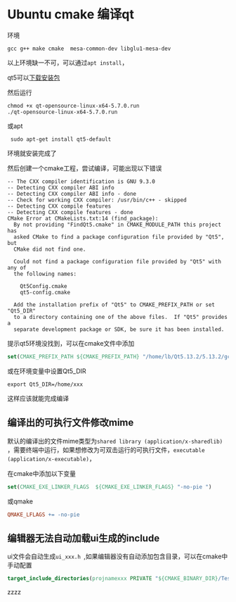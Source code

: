 # Ubuntu cmake 编译qt

环境

`gcc g++ make cmake  mesa-common-dev libglu1-mesa-dev`

以上环境缺一不可，可以通过`apt install`，

qt5可以[下载安装包](https://download.qt.io/archive/qt/)

然后运行

```shell
chmod +x qt-opensource-linux-x64-5.7.0.run 
./qt-opensource-linux-x64-5.7.0.run
```

或apt

```shell
 sudo apt-get install qt5-default
```

环境就安装完成了

然后创建一个cmake工程，尝试编译，可能出现以下错误

```shell
-- The CXX compiler identification is GNU 9.3.0
-- Detecting CXX compiler ABI info
-- Detecting CXX compiler ABI info - done
-- Check for working CXX compiler: /usr/bin/c++ - skipped
-- Detecting CXX compile features
-- Detecting CXX compile features - done
CMake Error at CMakeLists.txt:14 (find_package):
  By not providing "FindQt5.cmake" in CMAKE_MODULE_PATH this project has
  asked CMake to find a package configuration file provided by "Qt5", but
  CMake did not find one.

  Could not find a package configuration file provided by "Qt5" with any of
  the following names:

    Qt5Config.cmake
    qt5-config.cmake

  Add the installation prefix of "Qt5" to CMAKE_PREFIX_PATH or set "Qt5_DIR"
  to a directory containing one of the above files.  If "Qt5" provides a
  separate development package or SDK, be sure it has been installed.

```

提示qt5环境没找到，可以在cmake文件中添加

```cmake
set(CMAKE_PREFIX_PATH ${CMAKE_PREFIX_PATH} "/home/lb/Qt5.13.2/5.13.2/gcc_64/lib/cmake")

```

或在环境变量中设置Qt5_DIR

```shell
export Qt5_DIR=/home/xxx
```





这样应该就能完成编译

## 编译出的可执行文件修改mime

默认的编译出的文件mime类型为`shared library (application/x-sharedlib)` ，需要终端中运行，如果想修改为可双击运行的可执行文件，`executable (application/x-executable)`，

在cmake中添加以下变量

```cmake
set(CMAKE_EXE_LINKER_FLAGS  ${CMAKE_EXE_LINKER_FLAGS} "-no-pie ")
```

或qmake

```makefile
QMAKE_LFLAGS += -no-pie
```

## 编辑器无法自动加载ui生成的include
ui文件会自动生成`ui_xxx.h `,如果编辑器没有自动添加包含目录，可以在cmake中手动配置
```cmake
target_include_directories(projnamexxx PRIVATE "${CMAKE_BINARY_DIR}/Test_autogen/include_Debug")
```


zzzz